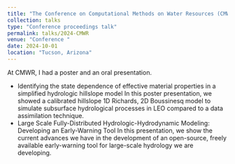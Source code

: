 ```yaml
---
title: "The Conference on Computational Methods on Water Resources (CMWR)"
collection: talks
type: "Conference proceedings talk"
permalink: talks/2024-CMWR
venue: "Conference "
date: 2024-10-01
location: "Tucson, Arizona"
---
```

At CMWR, I had a poster and an oral presentation.
- Identifying the state dependence of effective material properties in a simplified hydrologic hillslope model
In this poster presentation, we showed a calibrated hillslope 1D Richards, 2D Boussinesq model to simulate subsurface hydrological processes in LEO compared to a data assimilation technique.
- Large Scale Fully-Distributed Hydrologic-Hydrodynamic Modeling: Developing an Early-Warning Tool
In this presentation, we show the current advances we have in the development of an open-source, freely available early-warning tool for large-scale hydrology we are developing.


